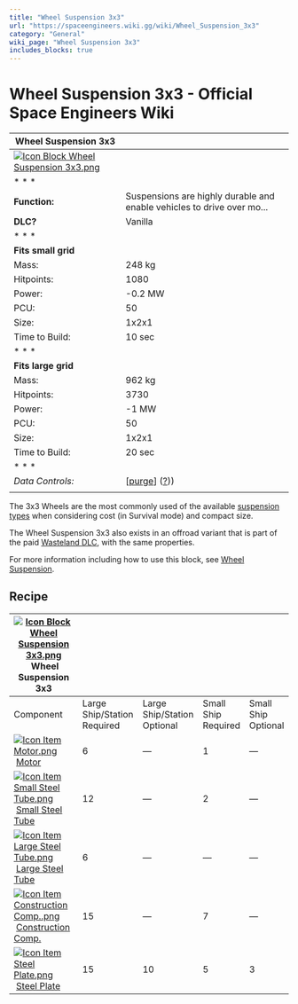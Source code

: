 ```yaml
---
title: "Wheel Suspension 3x3"
url: "https://spaceengineers.wiki.gg/wiki/Wheel_Suspension_3x3"
category: "General"
wiki_page: "Wheel Suspension 3x3"
includes_blocks: true
---
```


# Wheel Suspension 3x3 - Official Space Engineers Wiki

| Wheel Suspension 3x3 |     |
| --- | --- |
| [![Icon Block Wheel Suspension 3x3.png](https://spaceengineers.wiki.gg/images/e/ee/Icon_Block_Wheel_Suspension_3x3.png?8c2b36)](https://spaceengineers.wiki.gg/wiki/File:Icon_Block_Wheel_Suspension_3x3.png) |     |
| * * * |     |
| **Function:** | Suspensions are highly durable and enable vehicles to drive over mo... |
| **DLC?** | Vanilla |
| * * * |     |
| **Fits small grid** |     |
| Mass: | 248 kg |
| Hitpoints: | 1080 |
| Power: | \-0.2 MW |
| PCU: | 50  |
| Size: | 1x2x1 |
| Time to Build: | 10 sec |
| * * * |     |
| **Fits large grid** |     |
| Mass: | 962 kg |
| Hitpoints: | 3730 |
| Power: | \-1 MW |
| PCU: | 50  |
| Size: | 1x2x1 |
| Time to Build: | 20 sec |
| * * * |     |
| _Data Controls:_ | \[[purge](https://spaceengineers.wiki.gg/wiki/Wheel_Suspension_3x3?action=purge)\] ([?](https://spaceengineers.wiki.gg/wiki/Template:Info_Block))) |
|     |     |

The 3x3 Wheels are the most commonly used of the available [suspension types](https://spaceengineers.wiki.gg/wiki/Wheel_Suspension "Wheel Suspension") when considering cost (in Survival mode) and compact size.

The Wheel Suspension 3x3 also exists in an offroad variant that is part of the paid [Wasteland DLC](https://spaceengineers.wiki.gg/wiki/Category:Wasteland_Pack "Category:Wasteland Pack"), with the same properties.

For more information including how to use this block, see [Wheel Suspension](https://spaceengineers.wiki.gg/wiki/Wheel_Suspension "Wheel Suspension").

## Recipe

| [![Icon Block Wheel Suspension 3x3.png](https://spaceengineers.wiki.gg/images/thumb/e/ee/Icon_Block_Wheel_Suspension_3x3.png/21px-Icon_Block_Wheel_Suspension_3x3.png?8c2b36)](https://spaceengineers.wiki.gg/wiki/Wheel_Suspension_3x3 "Wheel Suspension 3x3") Wheel Suspension 3x3 |     |     |     |     |
| --- | --- | --- | --- | --- |
| Component | Large Ship/Station  <br>Required | Large Ship/Station  <br>Optional | Small Ship  <br>Required | Small Ship  <br>Optional |
| [![Icon Item Motor.png](https://spaceengineers.wiki.gg/images/thumb/2/2c/Icon_Item_Motor.png/21px-Icon_Item_Motor.png?4a2f3f)](https://spaceengineers.wiki.gg/wiki/Motor "Motor") [Motor](https://spaceengineers.wiki.gg/wiki/Motor "Motor") | 6   | —   | 1   | —   |
| [![Icon Item Small Steel Tube.png](https://spaceengineers.wiki.gg/images/thumb/f/f7/Icon_Item_Small_Steel_Tube.png/21px-Icon_Item_Small_Steel_Tube.png?4fe418)](https://spaceengineers.wiki.gg/wiki/Small_Steel_Tube "Small Steel Tube") [Small Steel Tube](https://spaceengineers.wiki.gg/wiki/Small_Steel_Tube "Small Steel Tube") | 12  | —   | 2   | —   |
| [![Icon Item Large Steel Tube.png](https://spaceengineers.wiki.gg/images/thumb/f/fe/Icon_Item_Large_Steel_Tube.png/21px-Icon_Item_Large_Steel_Tube.png?31c1e4)](https://spaceengineers.wiki.gg/wiki/Large_Steel_Tube "Large Steel Tube") [Large Steel Tube](https://spaceengineers.wiki.gg/wiki/Large_Steel_Tube "Large Steel Tube") | 6   | —   | —   | —   |
| [![Icon Item Construction Comp..png](https://spaceengineers.wiki.gg/images/thumb/4/45/Icon_Item_Construction_Comp..png/21px-Icon_Item_Construction_Comp..png?cdc26f)](https://spaceengineers.wiki.gg/wiki/Construction_Comp. "Construction Comp.") [Construction Comp.](https://spaceengineers.wiki.gg/wiki/Construction_Comp. "Construction Comp.") | 15  | —   | 7   | —   |
| [![Icon Item Steel Plate.png](https://spaceengineers.wiki.gg/images/thumb/4/4c/Icon_Item_Steel_Plate.png/21px-Icon_Item_Steel_Plate.png?437e3a)](https://spaceengineers.wiki.gg/wiki/Steel_Plate "Steel Plate") [Steel Plate](https://spaceengineers.wiki.gg/wiki/Steel_Plate "Steel Plate") | 15  | 10  | 5   | 3   |